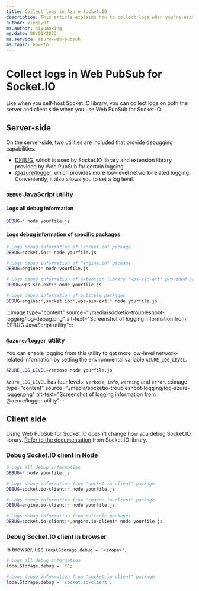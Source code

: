 ```yaml
---
title: Collect logs in Azure Socket.IO
description: This article explains how to collect logs when you're using Web PubSub for Socket.IO.
author: xingsy97
ms.author: siyuanxing
ms.date: 08/01/2023
ms.service: azure-web-pubsub
ms.topic: how-to
---
```

# Collect logs in Web PubSub for Socket.IO

Like when you self-host Socket.IO library, you can collect logs on both the server and client side when you use Web PubSub for Socket.IO.

## Server-side

On the server-side, two utilities are included that provide debugging capabilities.

- [DEBUG](https://github.com/debug-js/debug), which is used by Socket.IO library and extension library provided by Web PubSub for certain logging.
- [@azure/logger](https://www.npmjs.com/package/@azure/logger), which provides more low-level network-related logging. Conveniently, it also allows you to set a log level.

### `DEBUG` JavaScript utility

#### Logs all debug information

```bash
DEBUG=* node yourfile.js
```

#### Logs debug information of specific packages

```bash
# Logs debug information of "socket.io" package
DEBUG=socket.io:* node yourfile.js

# Logs debug information of "engine.io" package
DEBUG=engine:* node yourfile.js

# Logs debug information of extention library "wps-sio-ext" provided by Web PubSub
DEBUG=wps-sio-ext:* node yourfile.js

# Logs debug information of mulitple packages
DEBUG=engine:*,socket.io:*,wps-sio-ext:* node yourfile.js
```

:::image type="content" source="./media/socketio-troubleshoot-logging/log-debug.png" alt-text="Screenshot of logging information from DEBUG JavaScript utility":::

### `@azure/logger` utility

You can enable logging from this utility to get more low-level network-related information by setting the environmental variable `AZURE_LOG_LEVEL`.

```bash
AZURE_LOG_LEVEL=verbose node yourfile.js
```

`Azure_LOG_LEVEL` has four levels: `verbose`, `info`, `warning` and `error`.
:::image type="content" source="./media/socketio-troubleshoot-logging/log-azure-logger.png" alt-text="Screenshot of logging information from @azure/logger utility":::

## Client side

Using Web PubSub for Socket.IO doesn't change how you debug Socket.IO library. [Refer to the documentation](https://socket.io/docs/v4/logging-and-debugging/) from Socket.IO library.

### Debug Socket.IO client in Node

```bash
# Logs all debug information
DEBUG=* node yourfile.js

# Logs debug information from "socket.io-client" package 
DEBUG=socket.io-client:* node yourfile.js

# Logs debug information from "engine.io-client" package 
DEBUG=engine.io-client:* node yourfile.js

# Logs debug information from multiple packages 
DEBUG=socket.io-client:*,engine.io-client* node yourfile.js
```

### Debug Socket.IO client in browser

In browser, use `localStorage.debug = '<scope>'`.

```bash
# Logs all debug information
localStorage.debug = '*';

# Logs debug information from "socket.io-client" package 
localStorage.debug = 'socket.io-client';
```
